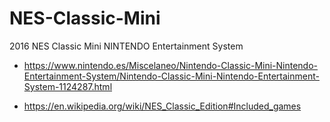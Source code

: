 # NES-Classic-Mini
2016 NES Classic Mini 
NINTENDO Entertainment System 

* https://www.nintendo.es/Miscelaneo/Nintendo-Classic-Mini-Nintendo-Entertainment-System/Nintendo-Classic-Mini-Nintendo-Entertainment-System-1124287.html


* https://en.wikipedia.org/wiki/NES_Classic_Edition#Included_games
